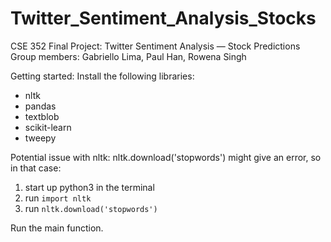 # Twitter_Sentiment_Analysis_Stocks

CSE 352 Final Project: Twitter Sentiment Analysis — Stock Predictions
Group members: Gabriello Lima, Paul Han, Rowena Singh

Getting started: 
Install the following libraries:
- nltk
- pandas
- textblob
- scikit-learn
- tweepy

Potential issue with nltk: nltk.download('stopwords') might give an error, so in that case:
1. start up python3 in the terminal
2. run `import nltk`
3. run `nltk.download('stopwords')`

Run the main function.
